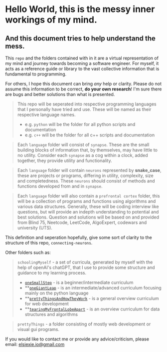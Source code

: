 # Hello World, this is the messy inner workings of my mind. 

## And this document tries to help understand the mess.

This `repo` and the folders contained with in it are a virtual representation of my mind and journey towards becoming a software engineer. For myself, it acts as a reference guide or library to the vast collective information that is fundamental to programming.

For others, I hope this document can bring *any* help or clarity. Please do not assume this information to be correct, **do your own research**! I'm sure there are bugs and better solutions than what is presented.

> This repo will be seperated into respective programming languages that I personally have tried and use.
> These will be named as their respective language names. 
> - e.g. `python` will be the folder for all python scripts and documentation
> - e.g. `c++` will be the folder for all c++ scripts and documentation

> Each `language` folder will consist of `synapse`. These are the small building blocks of information that, by themselves, may have little to no utility. Consider each `synapse` as a cog within a clock, added together, they provide utility and functionality.

> Each `language` folder will contain `neurons` represented by **snake_case**, these are projects or programs, differing in utility, complexity, size and completedness. These `neurons` should consist of methods and functions developed from and in `synapse`. 

> Each `language` folder will also contain a `prefrontal cortex` folder, this will be a collection of programs and functions using algorithms and various data structures. Generally, these will be coding interview like questions, but will provide an indepth understanding to potential and best solutions. Question and solutions will be based on and provided from Blind 75, Neetcode, LeetCode, AlgoExpert, codewars and university (UTS).

This definition and seperation hopefully, give some sort of clarity to the structure of this repo, `connecting-neurons`.

Other folders such as:
> `schoolingMyself` - a set of curricula, generated by myself with the help of openAI's chatGPT, that I use to provide some structure and guidance to my learning process.
> - [`oneSmallStep`](/schoolingMyself/1oneSmallStep/beginner-intermediate.md) - is a beginner/intermediate curriculum
> - **[`oneGiantLeap`](/schoolingMyself/2oneGiantLeap/intermediate-advanced.md) - is an intermediate/advanced curriculum focusing mainly on the python language
> - **[`prettyThingsAndHowTheyWork`](/schoolingMyself/prettyThingsAndHowTheyWork/web-development) - is a general overview curriculum for web development
> - **[`tearingMyFrontalLobeApart`](/schoolingMyself/tearingMyFrontalLobeApart/algorithmic-thinking.md) - is an overview curriculum for data structures and algorithms

> `prettyThings` - a folder consisting of mostly web development or visual gui programs.

If you would like to contact me or provide any advice/criticism, please email:
elsiexie.io@gmail.com